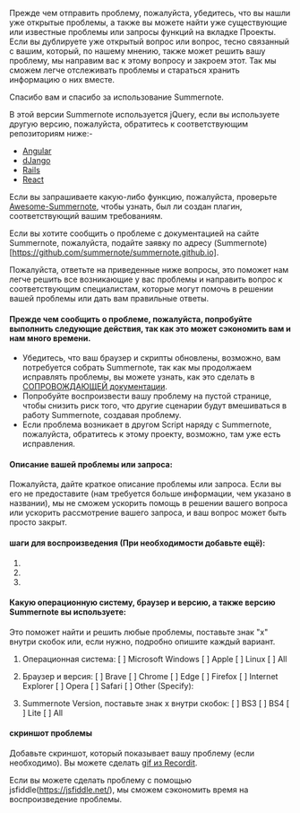 Прежде чем отправить проблему, пожалуйста, убедитесь, что вы нашли уже открытые проблемы, а также вы можете найти уже существующие или известные проблемы или запросы функций на вкладке Проекты.
Если вы дублируете уже открытый вопрос или вопрос, тесно связанный с вашим, который, по нашему мнению, также может решить вашу проблему, мы направим вас к этому вопросу и закроем этот.
Так мы сможем легче отслеживать проблемы и стараться хранить информацию о них вместе.

Спасибо вам и спасибо за использование Summernote.

В этой версии Summernote используется jQuery, если вы используете другую версию, пожалуйста, обратитесь к соответствующим репозиториям ниже:-
- [Angular](https://github.com/summernote/angular-summernote)
- [dJango](https://github.com/summernote/django-summernote)
- [Rails](https://github.com/summernote/summernote-rails)
- [React](https://github.com/summernote/react-summernote)

Если вы запрашиваете какую-либо функцию, пожалуйста, проверьте [Awesome-Summernote](https://github.com/summernote/awesome-summernote), чтобы узнать, был ли создан плагин, соответствующий вашим требованиям.

Если вы хотите сообщить о проблеме с документацией на сайте Summernote, пожалуйста, подайте заявку по адресу (Summernote)[https://github.com/summernote/summernote.github.io].

Пожалуйста, ответьте на приведенные ниже вопросы, это поможет нам легче решить все возникающие у вас проблемы и направить вопрос к соответствующим специалистам, которые могут помочь в решении вашей проблемы или дать вам правильные ответы.

#### Прежде чем сообщить о проблеме, пожалуйста, попробуйте выполнить следующие действия, так как это может сэкономить вам и нам много времени.
- Убедитесь, что ваш браузер и скрипты обновлены, возможно, вам потребуется собрать Summernote, так как мы продолжаем исправлять проблемы, вы можете узнать, как это сделать в [СОПРОВОЖДАЮЩЕЙ документации](https://github.com/summernote/summernote/blob/develop/.github/CONTRIBUTING.md).
- Попробуйте воспроизвести вашу проблему на пустой странице, чтобы снизить риск того, что другие сценарии будут вмешиваться в работу Summernote, создавая проблему.
- Если проблема возникает в другом Script наряду с Summernote, пожалуйста, обратитесь к этому проекту, возможно, там уже есть исправления.

#### Описание вашей проблемы или запроса:
Пожалуйста, дайте краткое описание проблемы или запроса. Если вы его не предоставите (нам требуется больше информации, чем указано в названии), мы не сможем ускорить помощь в решении вашего вопроса или ускорить рассмотрение вашего запроса, и ваш вопрос может быть просто закрыт.

#### шаги для воспроизведения (При необходимости добавьте ещё):
1.

2.

3.


#### Какую операционную систему, браузер и версию, а также версию Summernote вы используете:
Это поможет найти и решить любые проблемы, поставьте знак "х" внутри скобок или, если нужно, подробно опишите каждый вариант.
1. Операционная система:
[ ] Microsoft Windows
[ ] Apple
[ ] Linux
[ ] All

2. Браузер и версия:
[ ] Brave
[ ] Chrome
[ ] Edge
[ ] Firefox
[ ] Internet Explorer
[ ] Opera
[ ] Safari
[ ] Other (Specify):

3. Summernote Version, поставьте знак x внутри скобок:
[ ] BS3
[ ] BS4
[ ] Lite
[ ] All

#### скриншот проблемы
Добавьте скриншот, который показывает вашу проблему (если необходимо).
Вы можете сделать [gif из Recordit](http://www.recordit.co/).

Если вы можете сделать проблему с помощью jsfiddle(https://jsfiddle.net/), мы сможем сэкономить время на воспроизведение проблемы.
